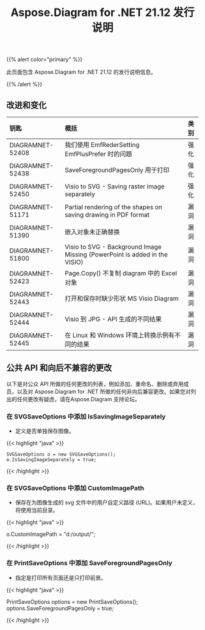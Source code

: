 ﻿---
title: Aspose.Diagram for .NET 21.12 发行说明
type: docs
weight: 1
url: /zh/net/aspose-diagram-for-net-21-12-release-notes/
---
{{% alert color="primary" %}} 

此页面包含 Aspose.Diagram for .NET 21.12 的发行说明信息。

{{% /alert %}} 
## **改进和变化**

|**钥匙**|**概括**|**类别**|
|:- |:- |:- |
|DIAGRAMNET-52408|我们使用 EmfRederSetting EmfPlusPrefer 时的问题|强化|
|DIAGRAMNET-52438|SaveForegroundPagesOnly 用于打印|强化|
|DIAGRAMNET-52450|Visio to SVG - Saving raster image separately|强化|
|DIAGRAMNET-51171|Partial rendering of the shapes on saving drawing in PDF format|漏洞|
|DIAGRAMNET-51390|嵌入对象未正确替换|漏洞|
|DIAGRAMNET-51800|Visio to SVG - Background Image Missing (PowerPoint is added in the VISIO)|漏洞|
|DIAGRAMNET-52423|Page.Copy() 不复制 diagram 中的 Excel 对象|漏洞|
|DIAGRAMNET-52443|打开和保存时缺少形状 MS Visio Diagram|漏洞|
|DIAGRAMNET-52444|Visio 到 JPG - API 生成的不同结果|漏洞|
|DIAGRAMNET-52445|在 Linux 和 Windows 环境上转换示例有不同的结果|漏洞|

## **公共 API 和向后不兼容的更改**
以下是对公众 API 所做的任何更改的列表，例如添加、重命名、删除或弃用成员，以及对 Aspose.Diagram for .NET 所做的任何非向后兼容更改。如果您对列出的任何更改有疑虑，请在Aspose.Diagram 支持论坛。


### **在 SVGSaveOptions 中添加 IsSavingImageSeparately**
- 定义是否单独保存图像。

{{< highlight "java" >}}

    SVGSaveOptions o = new SVGSaveOptions();
    o.IsSavingImageSeparately = true;

{{< /highlight >}}


### **在 SVGSaveOptions 中添加 CustomImagePath**
- 保存在为图像生成的 svg 文件中的用户自定义路径 (URL)。如果用户未定义，将使用当前目录。

{{< highlight "java" >}}

  o.CustomImagePath = "d:/output/";

{{< /highlight >}}

### **在 PrintSaveOptions 中添加 SaveForegroundPagesOnly**
- 指定是打印所有页面还是只打印前景。

{{< highlight "java" >}}

 PrintSaveOptions options = new PrintSaveOptions();
 options.SaveForegroundPagesOnly = true;

{{< /highlight >}}
